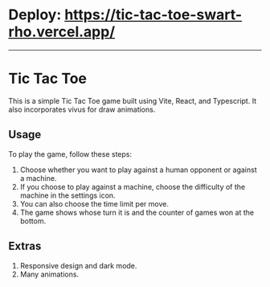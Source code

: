# Deploy: https://tic-tac-toe-swart-rho.vercel.app/
---
# Tic Tac Toe 

This is a simple Tic Tac Toe game built using Vite, React, and Typescript. It also incorporates vivus for draw animations.

## Usage

To play the game, follow these steps:

1. Choose whether you want to play against a human opponent or against a machine.
2. If you choose to play against a machine, choose the difficulty of the machine in the settings icon.
3. You can also choose the time limit per move.
4. The game shows whose turn it is and the counter of games won at the bottom.

## Extras

1. Responsive design and dark mode.
2. Many animations.

